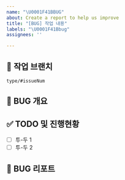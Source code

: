 ```yaml
---
name: "\U0001F41BBUG"
about: Create a report to help us improve
title: "[BUG] 작업 내용"
labels: "\U0001F41Bbug"
assignees: ''

---
```


## 🌳 작업 브랜치

<!-- 작업하게 될 브랜치를 명시해주세요 -->

`type/#issueNum`

## 🐛 BUG 개요

<!-- 어떠한 부분에서 에러가 발생했는지 -->

## ✅ TODO 및 진행현황

<!-- 할 일 목록을 만들고 진행 사항 표시 -->

- [ ] 투-두 1
- [ ] 투-두 2

## 🚧 BUG 리포트

<!-- 버그의 원인은 무엇이었고 어떻게 해결하였는지 -->
